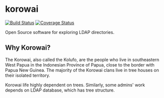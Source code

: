 # korowai

[![Build Status](https://travis-ci.org/korowai/korowai.svg?branch=master)](https://travis-ci.org/korowai/korowai)
[![Coverage Status](https://coveralls.io/repos/github/korowai/korowai/badge.svg?branch=devel)](https://coveralls.io/github/korowai/korowai?branch=devel)

Open Source software for exploring LDAP directories.

## Why Korowai?

The Korowai, also called the Kolufo, are the people who live in southeastern
West Papua in the Indonesian Province of Papua, close to the border with Papua
New Guinea. The majority of the Korowai clans live in tree houses on their
isolated territory.

Korowai life highly dependent on trees. Similarly, some admins' work depends on
LDAP database, which has tree structure.
